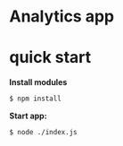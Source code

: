 Analytics app
===============================
    
quick start
===========

**Install modules**
```sh
$ npm install
```

**Start app:**
```sh
$ node ./index.js
```
